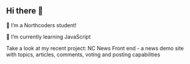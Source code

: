 ## Hi there 👋


🔭 I’m a Northcoders student!

🌱 I’m currently learning JavaScript

Take a look at my recent project: NC News Front end - a news demo site with topics, articles, comments, voting and posting capabilities
